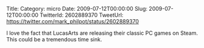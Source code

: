 Title: 
Category: micro
Date: 2009-07-12T00:00:00
Slug: 2009-07-12T00:00:00
TwitterId: 2602889370
TweetUrl: https://twitter.com/mark_philpot/status/2602889370

I love the fact that LucasArts are releasing their classic PC games on Steam. This could be a tremendous time sink.